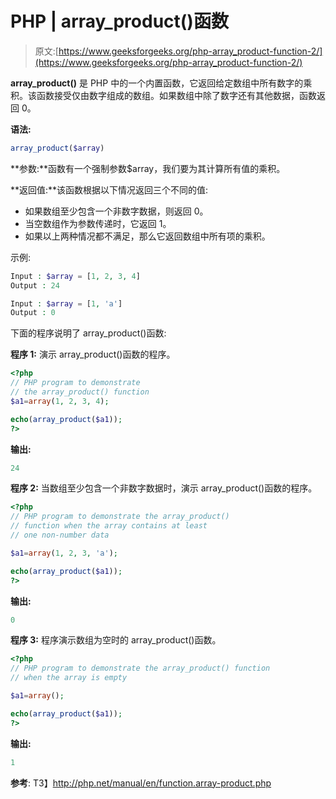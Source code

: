 # PHP | array_product()函数

> 原文:[https://www.geeksforgeeks.org/php-array_product-function-2/](https://www.geeksforgeeks.org/php-array_product-function-2/)

**array_product()** 是 PHP 中的一个内置函数，它返回给定数组中所有数字的乘积。该函数接受仅由数字组成的数组。如果数组中除了数字还有其他数据，函数返回 0。

**语法:**

```php
array_product($array)
```

**参数:**函数有一个强制参数$array，我们要为其计算所有值的乘积。

**返回值:**该函数根据以下情况返回三个不同的值:

*   如果数组至少包含一个非数字数据，则返回 0。
*   当空数组作为参数传递时，它返回 1。
*   如果以上两种情况都不满足，那么它返回数组中所有项的乘积。

示例:

```php
Input : $array = [1, 2, 3, 4]
Output : 24 

Input : $array = [1, 'a'] 
Output : 0 

```

下面的程序说明了 array_product()函数:

**程序 1:** 演示 array_product()函数的程序。

```php
<?php
// PHP program to demonstrate 
// the array_product() function
$a1=array(1, 2, 3, 4);

echo(array_product($a1));
?>
```

**输出:**

```php
24
```

**程序 2:** 当数组至少包含一个非数字数据时，演示 array_product()函数的程序。

```php
<?php
// PHP program to demonstrate the array_product() 
// function when the array contains at least
// one non-number data

$a1=array(1, 2, 3, 'a');

echo(array_product($a1));
?>
```

**输出:**

```php
0
```

**程序 3:** 程序演示数组为空时的 array_product()函数。

```php
<?php
// PHP program to demonstrate the array_product() function
// when the array is empty

$a1=array();

echo(array_product($a1));
?>
```

**输出:**

```php
1
```

**参考**:
T3】http://php.net/manual/en/function.array-product.php